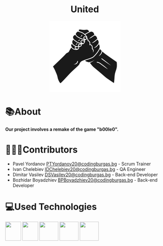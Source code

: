 <h1 align = "center">United</h1>
<p align="center"><img height="225" width="225" alt="" src="Pictures/United.png"></p>

# 📚About

**Our project involves a remake of the game "b00le0".**


# 🧑‍🤝‍🧑Contributors
* Pavel Yordanov <PTYordanov20@codingburgas.bg> - Scrum Trainer
* Ivan Chelebiev <IDChelebiev20@codingburgas.bg> - QA Engineer
* Dimitar Vasilev <DSVasilev20@codingburgas.bg> - Back-end Developer
* Bozhidar Boyadzhiev <BPBoyadzhiev20@codingburgas.bg> - Back-end Developer

# 💻Used Technologies
<img height="60" width="50" margin="500" alt="" src="https://upload.wikimedia.org/wikipedia/commons/thumb/1/18/ISO_C%2B%2B_Logo.svg/1200px-ISO_C%2B%2B_Logo.svg.png"> <img height="60" width="50" alt="" src="https://upload.wikimedia.org/wikipedia/commons/thumb/5/59/Visual_Studio_Icon_2019.svg/1200px-Visual_Studio_Icon_2019.svg.png"> <img height="60" width="60" alt="" src="https://upload.wikimedia.org/wikipedia/commons/thumb/3/34/Microsoft_Office_Excel_%282019%E2%80%93present%29.svg/1200px-Microsoft_Office_Excel_%282019%E2%80%93present%29.svg.png"> <img height="60" width="60" alt="" src="https://upload.wikimedia.org/wikipedia/commons/thumb/f/fd/Microsoft_Office_Word_%282019%E2%80%93present%29.svg/1200px-Microsoft_Office_Word_%282019%E2%80%93present%29.svg.png"> <img height="60" width="60" alt="" src="https://upload.wikimedia.org/wikipedia/commons/3/3b/Microsoft_PowerPoint_Logo.png"> 
